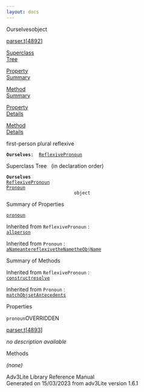 ```yaml
---
layout: docs
---
```

<span class="title">Ourselves</span><span class="type">object</span>

[parser.t](../file/parser.t.html)\[[4892](../source/parser.t.html#4892)\]

[Superclass  
Tree](#_SuperClassTree_)

[Property  
Summary](#_PropSummary_)

[Method  
Summary](#_MethodSummary_)

[Property  
Details](#_Properties_)

[Method  
Details](#_Methods_)

<div class="fdesc">

first-person plural reflexive

**`Ourselves`**` :   `[`ReflexivePronoun`](../object/ReflexivePronoun.html)

</div>

<span id="_SuperClassTree_"></span>

<div class="mjhd">

<span class="hdln">Superclass Tree</span>   (in declaration order)

</div>

**`Ourselves`**  
[`ReflexivePronoun`](../object/ReflexivePronoun.html)  
[`Pronoun`](../object/Pronoun.html)  
`                         object`  
<span id="_PropSummary_"></span>

<div class="mjhd">

<span class="hdln">Summary of Properties</span>  

</div>

[`pronoun`](#pronoun)

Inherited from `ReflexivePronoun` :  
[`all`](../object/ReflexivePronoun.html#all)[`person`](../object/ReflexivePronoun.html#person)

Inherited from `Pronoun` :  
[`aName`](../object/Pronoun.html#aName)[`ante`](../object/Pronoun.html#ante)[`reflexive`](../object/Pronoun.html#reflexive)[`theName`](../object/Pronoun.html#theName)[`theObjName`](../object/Pronoun.html#theObjName)

<span id="_MethodSummary_"></span>

<div class="mjhd">

<span class="hdln">Summary of Methods</span>  

</div>



Inherited from `ReflexivePronoun` :  
[`construct`](../object/ReflexivePronoun.html#construct)[`resolve`](../object/ReflexivePronoun.html#resolve)

Inherited from `Pronoun` :  
[`matchObj`](../object/Pronoun.html#matchObj)[`setAntecedents`](../object/Pronoun.html#setAntecedents)

<span id="_Properties_"></span>

<div class="mjhd">

<span class="hdln">Properties</span>  

</div>

<span id="pronoun"></span>

`pronoun`<span class="rem">OVERRIDDEN</span>

[parser.t](../file/parser.t.html)\[[4893](../source/parser.t.html#4893)\]

<div class="desc">

*no description available*

</div>

<span id="_Methods_"></span>

<div class="mjhd">

<span class="hdln">Methods</span>  

</div>

*(none)*

<div class="ftr">

Adv3Lite Library Reference Manual  
Generated on 15/03/2023 from adv3Lite version 1.6.1

</div>

